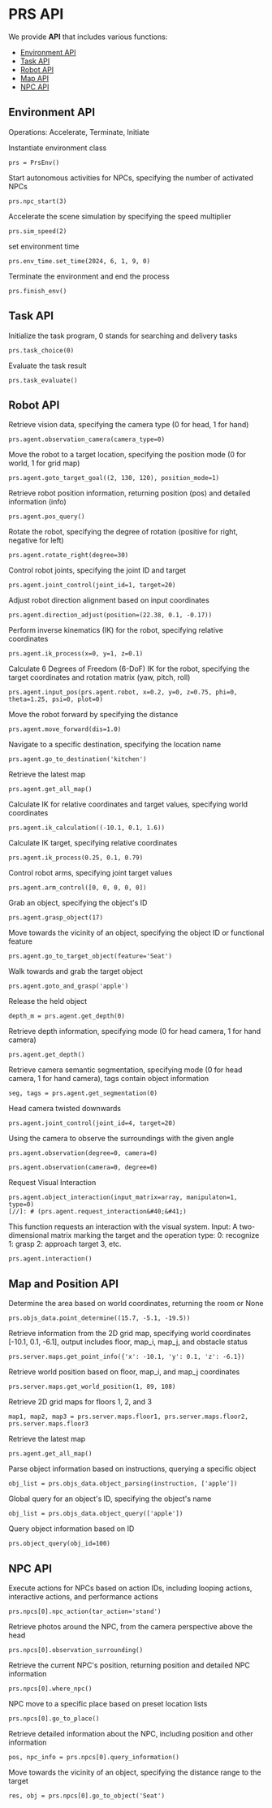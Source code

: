 # PRS API
We provide **API** that includes various functions:
- [Environment API](#environment-api)
- [Task API](#task-api)
- [Robot API](#robot-api)
- [Map API](#map-and-position-api)
- [NPC API](#npc-api)

## Environment API
Operations: Accelerate, Terminate, Initiate

Instantiate environment class
```
prs = PrsEnv()
```
Start autonomous activities for NPCs, specifying the number of activated NPCs
```
prs.npc_start(3)
```
Accelerate the scene simulation by specifying the speed multiplier
```
prs.sim_speed(2)
```
set environment time
```
prs.env_time.set_time(2024, 6, 1, 9, 0)
```
Terminate the environment and end the process
```
prs.finish_env()
```

## Task API

Initialize the task program, 0 stands for searching and delivery tasks
```
prs.task_choice(0)
```
Evaluate the task result
```
prs.task_evaluate()
```
## Robot API

Retrieve vision data, specifying the camera type (0 for head, 1 for hand)
```
prs.agent.observation_camera(camera_type=0)
```
Move the robot to a target location, specifying the position mode (0 for world, 1 for grid map)
```
prs.agent.goto_target_goal((2, 130, 120), position_mode=1)
```
Retrieve robot position information, returning position (pos) and detailed information (info)
```
prs.agent.pos_query()
```
Rotate the robot, specifying the degree of rotation (positive for right, negative for left)
```
prs.agent.rotate_right(degree=30)
```
Control robot joints, specifying the joint ID and target
```
prs.agent.joint_control(joint_id=1, target=20)
```
Adjust robot direction alignment based on input coordinates
```
prs.agent.direction_adjust(position=(22.38, 0.1, -0.17))
```
Perform inverse kinematics (IK) for the robot, specifying relative coordinates
```
prs.agent.ik_process(x=0, y=1, z=0.1)
```
Calculate 6 Degrees of Freedom (6-DoF) IK for the robot, specifying the target coordinates and rotation matrix (yaw, pitch, roll)
```
prs.agent.input_pos(prs.agent.robot, x=0.2, y=0, z=0.75, phi=0, theta=1.25, psi=0, plot=0)
```
Move the robot forward by specifying the distance
```
prs.agent.move_forward(dis=1.0)
```
Navigate to a specific destination, specifying the location name
```
prs.agent.go_to_destination('kitchen')
```
Retrieve the latest map
```
prs.agent.get_all_map()
```
Calculate IK for relative coordinates and target values, specifying world coordinates
```
prs.agent.ik_calculation((-10.1, 0.1, 1.6))
```
Calculate IK target, specifying relative coordinates
```
prs.agent.ik_process(0.25, 0.1, 0.79)
```
Control robot arms, specifying joint target values
```
prs.agent.arm_control([0, 0, 0, 0, 0])
```
Grab an object, specifying the object's ID
```
prs.agent.grasp_object(17)
```
Move towards the vicinity of an object, specifying the object ID or functional feature
```
prs.agent.go_to_target_object(feature='Seat')
```
Walk towards and grab the target object
```
prs.agent.goto_and_grasp('apple')
```
Release the held object
```
depth_m = prs.agent.get_depth(0)
```
Retrieve depth information, specifying mode (0 for head camera, 1 for hand camera)
```
prs.agent.get_depth()
```
Retrieve camera semantic segmentation, specifying mode (0 for head camera, 1 for hand camera), tags contain object information
```
seg, tags = prs.agent.get_segmentation(0)
```
Head camera twisted downwards
```
prs.agent.joint_control(joint_id=4, target=20)
```
Using the camera to observe the surroundings with the given angle
```
prs.agent.observation(degree=0, camera=0)
```
    prs.agent.observation(camera=0, degree=0)
Request Visual Interaction

```
prs.agent.object_interaction(input_matrix=array, manipulaton=1, type=0)
[//]: # (prs.agent.request_interaction&#40;&#41;)
```
This function requests an interaction with the visual system.
Input: A two-dimensional matrix marking the target and the operation type:
0: recognize
1: grasp
2: approach target
3, etc.
```
prs.agent.interaction()
```

## Map and Position API

Determine the area based on world coordinates, returning the room or None
```
prs.objs_data.point_determine((15.7, -5.1, -19.5))
```
Retrieve information from the 2D grid map, specifying world coordinates [-10.1, 0.1, -6.1], output includes floor, map_i, map_j, and obstacle status
```
prs.server.maps.get_point_info({'x': -10.1, 'y': 0.1, 'z': -6.1})
```
Retrieve world position based on floor, map_i, and map_j coordinates
```
prs.server.maps.get_world_position(1, 89, 108)
```
Retrieve 2D grid maps for floors 1, 2, and 3
```
map1, map2, map3 = prs.server.maps.floor1, prs.server.maps.floor2, prs.server.maps.floor3
```
Retrieve the latest map
```
prs.agent.get_all_map()
```
Parse object information based on instructions, querying a specific object
```
obj_list = prs.objs_data.object_parsing(instruction, ['apple'])
```
Global query for an object's ID, specifying the object's name
```
obj_list = prs.objs_data.object_query(['apple'])
```
Query object information based on ID
```
prs.object_query(obj_id=100)
```

## NPC API

Execute actions for NPCs based on action IDs, including looping actions, interactive actions, and performance actions
```
prs.npcs[0].npc_action(tar_action='stand')
```
Retrieve photos around the NPC, from the camera perspective above the head
```
prs.npcs[0].observation_surrounding()
```
Retrieve the current NPC's position, returning position and detailed NPC information
```
prs.npcs[0].where_npc()
```
NPC move to a specific place based on preset location lists
```
prs.npcs[0].go_to_place()
```
Retrieve detailed information about the NPC, including position and other information
```
pos, npc_info = prs.npcs[0].query_information()
```
Move towards the vicinity of an object, specifying the distance range to the target
```
res, obj = prs.npcs[0].go_to_object('Seat')
```